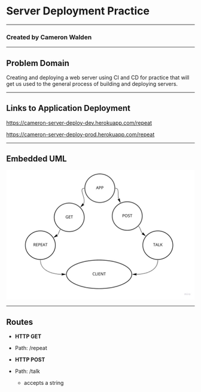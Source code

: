 # Server Deployment Practice

***

### Created by Cameron Walden

***

## Problem Domain

Creating and deploying a web server using CI and CD for practice that will get us used to the general process of building and deploying servers.

***

## Links to Application Deployment

https://cameron-server-deploy-dev.herokuapp.com/repeat

https://cameron-server-deploy-prod.herokuapp.com/repeat

***

## Embedded UML

<img src = "./img/uml.jpg">

***

## Routes

 - **HTTP GET**
  - Path: /repeat
   

- **HTTP POST**
 - Path: /talk
   - accepts a string
